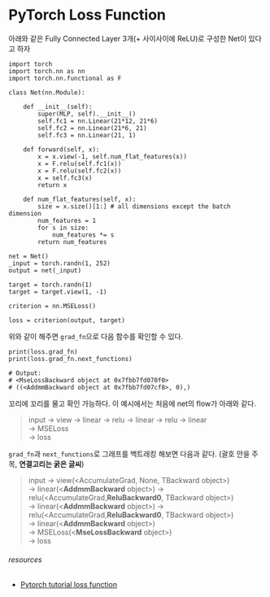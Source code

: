 # PyTorch Loss Function


아래와 같은 Fully Connected Layer 3개(+ 사이사이에 ReLU)로 구성한 Net이 있다고 하자
```python3
import torch
import torch.nn as nn
import torch.nn.functional as F

class Net(nn.Module):
    
    def __init__(self):
        super(MLP, self).__init__()
        self.fc1 = nn.Linear(21*12, 21*6)
        self.fc2 = nn.Linear(21*6, 21)
        self.fc3 = nn.Linear(21, 1)
    
    def forward(self, x):
        x = x.view(-1, self.num_flat_features(x))
        x = F.relu(self.fc1(x))
        x = F.relu(self.fc2(x))
        x = self.fc3(x)
        return x
    
    def num_flat_features(self, x):
        size = x.size()[1:] # all dimensions except the batch dimension
        num_features = 1
        for s in size:
            num_features *= s
        return num_features
```

```python3
net = Net()
_input = torch.randn(1, 252)
output = net(_input)

target = torch.randn(1)
target = target.view(1, -1)

criterion = nn.MSELoss()

loss = criterion(output, target)
```
위와 같이 해주면 ```grad_fn```으로 다음 함수를 확인할 수 있다.
```python3
print(loss.grad_fn)
print(loss.grad_fn.next_functions)

# Output:
# <MseLossBackward object at 0x7fbb7fd070f0>
# ((<AddmmBackward object at 0x7fbb7fd07cf8>, 0),)
```

꼬리에 꼬리를 물고 확인 가능하다. 이 예시에서는 처음에 net의 flow가 아래와 같다.
> input -> view -> linear -> relu -> linear -> relu -> linear <br>
> -> MSELoss <br>
> -> loss <br>

```grad_fn```과 ```next_functions```로 그래프를 백트래킹 해보면 다음과 같다. (괄호 안을 주목, **연결고리는 굵은 글씨**)
> input -> view(<AccumulateGrad, None, TBackward object>) <br>
-> linear(\<**AddmmBackward** object>) -> relu(<AccumulateGrad,**ReluBackward0**, TBackward object>)<br>
-> linear(\<**AddmmBackward** object>) -> relu(<AccumulateGrad,**ReluBackward0**, TBackward object>) <br>
-> linear(\<**AddmmBackward** object>) <br>
> -> MSELoss(\<**MseLossBackward** object>) <br>
> -> loss <br>

###### resources
- [Pytorch tutorial loss function](https://pytorch.org/tutorials/beginner/blitz/neural_networks_tutorial.html#loss-function)
